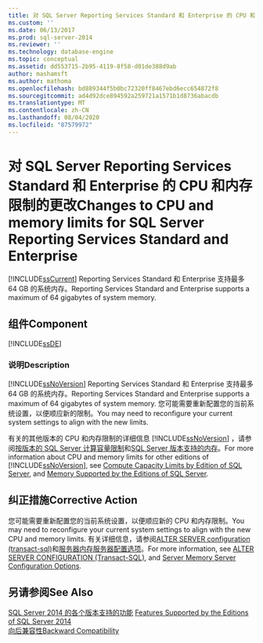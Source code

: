 ```yaml
---
title: 对 SQL Server Reporting Services Standard 和 Enterprise 的 CPU 和内存限制的更改 |Microsoft Docs
ms.custom: ''
ms.date: 06/13/2017
ms.prod: sql-server-2014
ms.reviewer: ''
ms.technology: database-engine
ms.topic: conceptual
ms.assetid: dd553715-2b95-4119-8f58-d01de388d9ab
author: mashamsft
ms.author: mathoma
ms.openlocfilehash: bd889344f5b0bc72320ff8467ebd6ecc654872f8
ms.sourcegitcommit: ad4d92dce894592a259721a1571b1d8736abacdb
ms.translationtype: MT
ms.contentlocale: zh-CN
ms.lasthandoff: 08/04/2020
ms.locfileid: "87579972"
---
```

# <a name="changes-to-cpu-and-memory-limits-for-sql-server-reporting-services-standard-and-enterprise"></a><span data-ttu-id="4e7bf-102">对 SQL Server Reporting Services Standard 和 Enterprise 的 CPU 和内存限制的更改</span><span class="sxs-lookup"><span data-stu-id="4e7bf-102">Changes to CPU and memory limits for SQL Server Reporting Services Standard and Enterprise</span></span>
  [!INCLUDE[ssCurrent](../../includes/sscurrent-md.md)] <span data-ttu-id="4e7bf-103">Reporting Services Standard 和 Enterprise 支持最多 64 GB 的系统内存。</span><span class="sxs-lookup"><span data-stu-id="4e7bf-103">Reporting Services Standard and Enterprise supports a maximum of 64 gigabytes of system memory.</span></span>  
  
## <a name="component"></a><span data-ttu-id="4e7bf-104">组件</span><span class="sxs-lookup"><span data-stu-id="4e7bf-104">Component</span></span>  
 [!INCLUDE[ssDE](../../includes/ssde-md.md)]  
  
### <a name="description"></a><span data-ttu-id="4e7bf-105">说明</span><span class="sxs-lookup"><span data-stu-id="4e7bf-105">Description</span></span>  
 [!INCLUDE[ssNoVersion](../../includes/ssnoversion-md.md)] <span data-ttu-id="4e7bf-106">Reporting Services Standard 和 Enterprise 支持最多 64 GB 的系统内存。</span><span class="sxs-lookup"><span data-stu-id="4e7bf-106">Reporting Services Standard and Enterprise supports a maximum of 64 gigabytes of system memory.</span></span> <span data-ttu-id="4e7bf-107">您可能需要重新配置您的当前系统设置，以便顺应新的限制。</span><span class="sxs-lookup"><span data-stu-id="4e7bf-107">You may need to reconfigure your current system settings to align with the new limits.</span></span>  
  
 <span data-ttu-id="4e7bf-108">有关的其他版本的 CPU 和内存限制的详细信息 [!INCLUDE[ssNoVersion](../../includes/ssnoversion-md.md)] ，请参阅[按版本的 SQL Server 计算容量限制](../compute-capacity-limits-by-edition-of-sql-server.md)和[SQL Server 版本支持的内存](https://go.microsoft.com/fwlink/?LinkId=212633)。</span><span class="sxs-lookup"><span data-stu-id="4e7bf-108">For more information about CPU and memory limits for other editions of [!INCLUDE[ssNoVersion](../../includes/ssnoversion-md.md)], see [Compute Capacity Limits by Edition of SQL Server](../compute-capacity-limits-by-edition-of-sql-server.md), and [Memory Supported by the Editions of SQL Server](https://go.microsoft.com/fwlink/?LinkId=212633).</span></span>  
  
## <a name="corrective-action"></a><span data-ttu-id="4e7bf-109">纠正措施</span><span class="sxs-lookup"><span data-stu-id="4e7bf-109">Corrective Action</span></span>  
 <span data-ttu-id="4e7bf-110">您可能需要重新配置您的当前系统设置，以便顺应新的 CPU 和内存限制。</span><span class="sxs-lookup"><span data-stu-id="4e7bf-110">You may need to reconfigure your current system settings to align with the new CPU and memory limits.</span></span> <span data-ttu-id="4e7bf-111">有关详细信息，请参阅[ALTER SERVER configuration &#40;transact-sql&#41;](/sql/t-sql/statements/alter-server-configuration-transact-sql)和[服务器内存服务器配置选项](../../database-engine/configure-windows/server-memory-server-configuration-options.md)。</span><span class="sxs-lookup"><span data-stu-id="4e7bf-111">For more information, see [ALTER SERVER CONFIGURATION &#40;Transact-SQL&#41;](/sql/t-sql/statements/alter-server-configuration-transact-sql), and [Server Memory Server Configuration Options](../../database-engine/configure-windows/server-memory-server-configuration-options.md).</span></span>  
  
## <a name="see-also"></a><span data-ttu-id="4e7bf-112">另请参阅</span><span class="sxs-lookup"><span data-stu-id="4e7bf-112">See Also</span></span>  
 <span data-ttu-id="4e7bf-113">[SQL Server 2014 的各个版本支持的功能](../../../2014/getting-started/features-supported-by-the-editions-of-sql-server-2014.md) </span><span class="sxs-lookup"><span data-stu-id="4e7bf-113">[Features Supported by the Editions of SQL Server 2014](../../../2014/getting-started/features-supported-by-the-editions-of-sql-server-2014.md) </span></span>  
 [<span data-ttu-id="4e7bf-114">向后兼容性</span><span class="sxs-lookup"><span data-stu-id="4e7bf-114">Backward Compatibility</span></span>](../../../2014/getting-started/backward-compatibility.md)  
  
  
